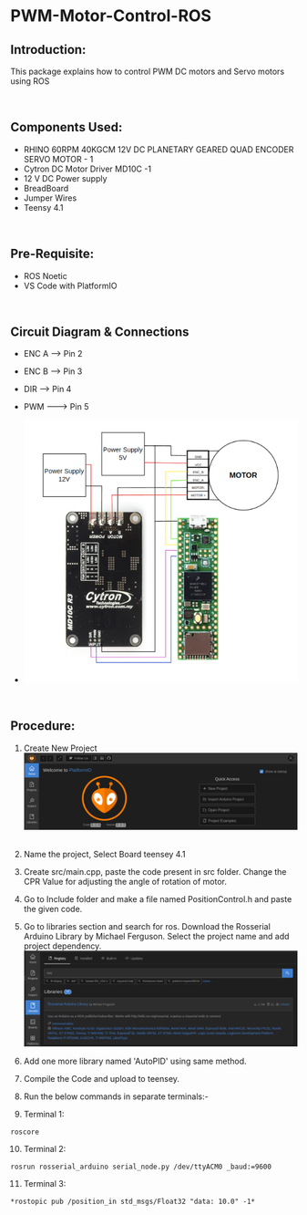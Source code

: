 # **PWM-Motor-Control-ROS**
## **Introduction:**

This package explains how to control  PWM DC motors and Servo motors using ROS

&nbsp;
## **Components Used**:
- RHINO 60RPM 40KGCM 12V DC PLANETARY GEARED QUAD ENCODER SERVO MOTOR - 1
- Cytron DC Motor Driver MD10C -1
- 12 V DC Power supply
- BreadBoard
- Jumper Wires
- Teensy 4.1

&nbsp;

## **Pre-Requisite:**
- ROS Noetic
- VS Code with PlatformIO 

&nbsp;
&nbsp;

## **Circuit Diagram & Connections**
- ENC A --> Pin 2
- ENC B --> Pin 3
- DIR  -->  Pin 4
- PWM  ---> Pin 5

- ![fig 1](./Images/pwm_cytron_dia.png)

&nbsp;
## **Procedure**:

1. Create New Project ![fig 2](./Images//platformio.png)
&nbsp;
2. Name the project, Select Board teensey 4.1


3. Create src/main.cpp, paste the code present in src folder. Change the CPR Value for adjusting the angle of rotation of motor.
&nbsp;
&nbsp;

4. Go to Include folder and make a file named PositionControl.h and paste the given code.
&nbsp;

5. Go to libraries section and search for ros. Download the Rosserial Arduino Library by Michael Ferguson. Select the project name and add project dependency. ![fig 3](./Images//platformio_lib.png) 

6. Add one more library named 'AutoPID' using same method.
&nbsp;
7. Compile the Code and upload to teensey.
8. Run the below commands in separate terminals:-

9. Terminal 1: 
```
roscore
```

10. Terminal 2: 

```
rosrun rosserial_arduino serial_node.py /dev/ttyACM0 _baud:=9600
```
11. Terminal 3: 
```
*rostopic pub /position_in std_msgs/Float32 "data: 10.0" -1*
```

